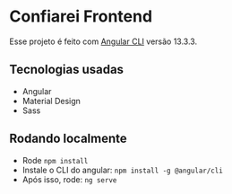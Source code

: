 # Confiarei Frontend

Esse projeto é feito com [Angular CLI](https://github.com/angular/angular-cli) versão 13.3.3.

## Tecnologias usadas

- Angular
- Material Design
- Sass

## Rodando localmente

- Rode `npm install`
- Instale o CLI do angular: `npm install -g @angular/cli`
- Após isso, rode: `ng serve`
